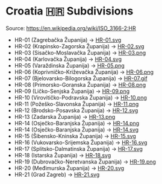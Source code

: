# Croatia 🇭🇷 Subdivisions

Source: https://en.wikipedia.org/wiki/ISO_3166-2:HR

* HR-01 (Zagrebačka Županija) -> [HR-01.svg](https://github.com/amckenna41/iso3166-flag-icons/blob/main/iso3166-2-icons/HR/HR-01.svg)
* HR-02 (Krapinsko-Zagorska Županija) -> [HR-02.svg](https://github.com/amckenna41/iso3166-flag-icons/blob/main/iso3166-2-icons/HR/HR-02.svg)
* HR-03 (Sisačko-Moslavačka Županija) -> [HR-03.png](https://github.com/amckenna41/iso3166-flag-icons/blob/main/iso3166-2-icons/HR/HR-03.png)
* HR-04 (Karlovačka Županija) -> [HR-04.svg](https://github.com/amckenna41/iso3166-flag-icons/blob/main/iso3166-2-icons/HR/HR-04.svg)
* HR-05 (Varaždinska Županija) -> [HR-05.png](https://github.com/amckenna41/iso3166-flag-icons/blob/main/iso3166-2-icons/HR/HR-05.png)
* HR-06 (Koprivničko-Križevačka Županija) -> [HR-06.png](https://github.com/amckenna41/iso3166-flag-icons/blob/main/iso3166-2-icons/HR/HR-06.png)
* HR-07 (Bjelovarsko-Bilogorska Županija) -> [HR-07.gif](https://github.com/amckenna41/iso3166-flag-icons/blob/main/iso3166-2-icons/HR/HR-07.gif)
* HR-08 (Primorsko-Goranska Županija) -> [HR-08.png](https://github.com/amckenna41/iso3166-flag-icons/blob/main/iso3166-2-icons/HR/HR-08.png)
* HR-09 (Ličko-Senjska Županija) -> [HR-09.png](https://github.com/amckenna41/iso3166-flag-icons/blob/main/iso3166-2-icons/HR/HR-09.png)
* HR-10 (Virovitičko-Podravska Županija) -> [HR-10.png](https://github.com/amckenna41/iso3166-flag-icons/blob/main/iso3166-2-icons/HR/HR-10.png)
* HR-11 (Požeško-Slavonska Županija) -> [HR-11.png](https://github.com/amckenna41/iso3166-flag-icons/blob/main/iso3166-2-icons/HR/HR-11.png)
* HR-12 (Brodsko-Posavska Županija) -> [HR-12.svg](https://github.com/amckenna41/iso3166-flag-icons/blob/main/iso3166-2-icons/HR/HR-12.svg)
* HR-13 (Zadarska Županija) -> [HR-13.png](https://github.com/amckenna41/iso3166-flag-icons/blob/main/iso3166-2-icons/HR/HR-13.png)
* HR-14 (Osječko-Baranjska Županija) -> [HR-14.png](https://github.com/amckenna41/iso3166-flag-icons/blob/main/iso3166-2-icons/HR/HR-14.png)
* HR-14 (Osječko-Baranjska Županija) -> [HR-14.svg](https://github.com/amckenna41/iso3166-flag-icons/blob/main/iso3166-2-icons/HR/HR-14.svg)
* HR-15 (Šibensko-Kninska Županija) -> [HR-15.svg](https://github.com/amckenna41/iso3166-flag-icons/blob/main/iso3166-2-icons/HR/HR-15.svg)
* HR-16 (Vukovarsko-Srijemska Županija) -> [HR-16.svg](https://github.com/amckenna41/iso3166-flag-icons/blob/main/iso3166-2-icons/HR/HR-16.svg)
* HR-17 (Splitsko-Dalmatinska Županija) -> [HR-17.svg](https://github.com/amckenna41/iso3166-flag-icons/blob/main/iso3166-2-icons/HR/HR-17.svg)
* HR-18 (Istarska Županija) -> [HR-18.svg](https://github.com/amckenna41/iso3166-flag-icons/blob/main/iso3166-2-icons/HR/HR-18.svg)
* HR-19 (Dubrovačko-Neretvanska Županija) -> [HR-19.png](https://github.com/amckenna41/iso3166-flag-icons/blob/main/iso3166-2-icons/HR/HR-19.png)
* HR-20 (Međimurska Županija) -> [HR-20.svg](https://github.com/amckenna41/iso3166-flag-icons/blob/main/iso3166-2-icons/HR/HR-20.svg)
* HR-21 (Grad Zagreb) -> [HR-21.svg](https://github.com/amckenna41/iso3166-flag-icons/blob/main/iso3166-2-icons/HR/HR-21.svg)

